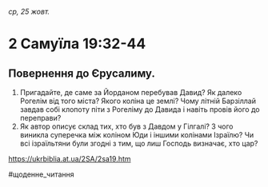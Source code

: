 
_ср, 25 жовт._

# 2 Самуїла 19:32-44

## Повернення до Єрусалиму.
1. Пригадайте, де саме за Йорданом перебував Давид? Як далеко Рогелім від того міста? Якого коліна це землі? Чому літній Барзіллай завдав собі клопоту піти з Рогеліму до Давида і навіть провів його до переправи?
2. Як автор описує склад тих, хто був з Давдом у Гілгалі? З чого виникла суперечка між коліном Юди і іншими колінами Ізраїлю? Чи всі ізраїльтяни були згодні з тим, що лиш Господь визначає, хто цар?

https://ukrbiblia.at.ua/2SA/2sa19.htm 

#щоденне_читання
